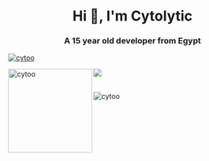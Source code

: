 <h1 align="center">Hi 👋, I'm Cytolytic</h1>
<h3 align="center">A 15 year old developer from Egypt</h3>

<p align="left"> <a href="https://github.com/ryo-ma/github-profile-trophy"><img src="https://github-profile-trophy.vercel.app/?username=cytoo&theme=onedark&margin-w=15&margin-h=15&column=7" alt="cytoo" /></a> </p>

<div>
<img height="170" align="left" src="https://github-readme-stats.vercel.app/api?username=cytoo&count_private=true&include_all_commits=true&theme=onedark" alt="cytoo" />
<img src="https://github-readme-stats.vercel.app/api/top-langs/?username=cytoo&layout=compact&theme=onedark&langs_count=15" />
</div>

<br/>

<p align="left"> <img src="https://komarev.com/ghpvc/?username=cytoo&label=Profile%20views&color=0e75b6&style=flat" alt="cytoo" /> </p>
</p>
